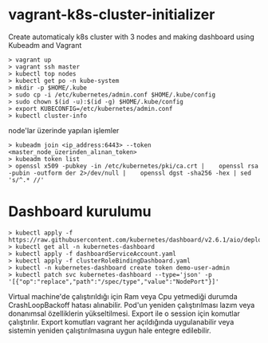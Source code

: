 # vagrant-k8s-cluster-initializer
Create automaticaly k8s cluster with 3 nodes and making dashboard using Kubeadm and Vagrant

```
> vagrant up 
> vagrant ssh master
> kubectl top nodes
> kubectl get po -n kube-system
> mkdir -p $HOME/.kube
> sudo cp -i /etc/kubernetes/admin.conf $HOME/.kube/config
> sudo chown $(id -u):$(id -g) $HOME/.kube/config
> export KUBECONFIG=/etc/kubernetes/admin.conf
> kubectl cluster-info
```

node'lar üzerinde yapılan işlemler
```
> kubeadm join <ip_address:6443> --token <master_node_üzerinden_alınan_token>
> kubeadm token list
> openssl x509 -pubkey -in /etc/kubernetes/pki/ca.crt |    openssl rsa -pubin -outform der 2>/dev/null |    openssl dgst -sha256 -hex | sed 's/^.* //'
```

# Dashboard kurulumu
```
> kubectl apply -f https://raw.githubusercontent.com/kubernetes/dashboard/v2.6.1/aio/deploy/recommended.yaml
> kubectl get all -n kubernetes-dashboard
> kubectl apply -f dashboardServiceAccount.yaml
> kubectl apply -f clusterRoleBindingDashboard.yaml
> kubectl -n kubernetes-dashboard create token demo-user-admin
> kubectl patch svc kubernetes-dashboard --type='json' -p '[{"op":"replace","path":"/spec/type","value":"NodePort"}]'
```

Virtual machine'de çalıştırıldığı için Ram veya Cpu yetmediği durumda CrashLoopBackoff hatası alınabilir. Pod'un yeniden çalıştırılması lazım veya donanımsal özelliklerin yükseltilmesi. Export ile o session için komutlar çalıştırılır. Export komutları vagrant her açıldığında uygulanabilir veya sistemin yeniden çalıştırılmasına uygun hale entegre edilebilir.
